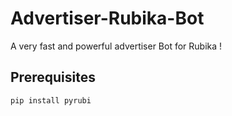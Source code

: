 # Advertiser-Rubika-Bot
A very fast and powerful advertiser Bot for Rubika !

## Prerequisites
``` bash
pip install pyrubi
```

